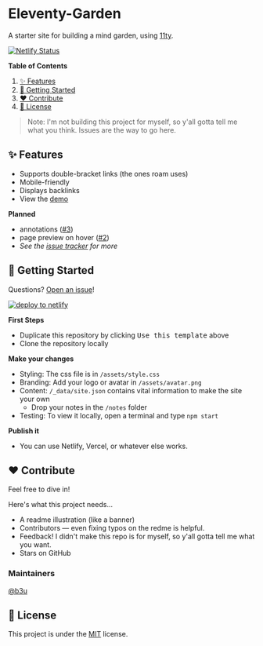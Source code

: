 # Eleventy-Garden
A starter site for building a mind garden, using [11ty](https://github.com/11ty/eleventy).

[![Netlify Status](https://api.netlify.com/api/v1/badges/4ce845a6-b009-4fcf-9ad4-a560d01a0073/deploy-status)](https://app.netlify.com/sites/eleventy-garden/deploys)

**Table of Contents**
1. [:sparkles: Features](#sparkles-features)
2. [:rocket: Getting Started](#rocket-getting-started)
3. [:heart: Contribute](#heart-contribute)
4. [:scroll: License](#scroll-license)

> Note: I'm not building this project for myself, so y'all gotta tell me what you think. Issues are the way to go here.

## :sparkles: Features
- Supports double-bracket links (the ones roam uses)
- Mobile-friendly
- Displays backlinks
- View the [demo](eleventy-garden.netlify.app)

**Planned**
- annotations ([#3](https://github.com/b3u/eleventy-garden/issues/3))
- page preview on hover ([#2](https://github.com/b3u/eleventy-garden/issues/2))
- _See the [issue tracker](https://github.com/b3u/eleventy-garden/issues) for more_

## :rocket: Getting Started
Questions? [Open an issue](https://github.com/b3u/eleventy-garden/issues/new)!

[![deploy to netlify](https://www.netlify.com/img/deploy/button.svg)](https://app.netlify.com/start/deploy?repository=https://github.com/b3u/eleventy-garden)


**First Steps**
- Duplicate this repository by clicking <kbd>Use this template</kbd> above
- Clone the repository locally

**Make your changes**
- Styling: The css file is in `/assets/style.css`
- Branding: Add your logo or avatar in `/assets/avatar.png`
- Content: `/_data/site.json` contains vital information to make the site your own
  - Drop your notes in the `/notes` folder
- Testing: To view it locally, open a terminal and type `npm start`

**Publish it**
- You can use Netlify, Vercel, or whatever else works.

## :heart: Contribute
Feel free to dive in!

Here's what this project needs...
- A readme illustration (like a banner)
- Contributors — even fixing typos on the redme is helpful.
- Feedback! I didn't make this repo is for myself, so y'all gotta tell me what you want.
- Stars on GitHub

### Maintainers
[@b3u](https://github.com/b3u)

## :scroll: License
This project is under the [MIT](https://github.com/b3u/eleventy-garden/blob/master/LICENSE) license.

